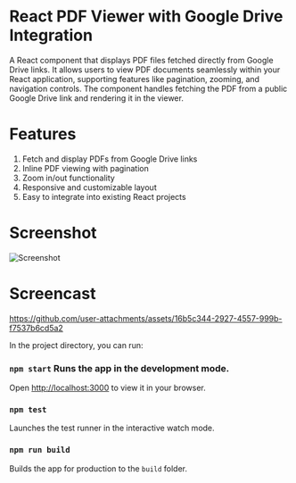 # React PDF Viewer with Google Drive Integration

A React component that displays PDF files fetched directly from Google Drive links. It allows users to view PDF documents seamlessly within your React application, supporting features like pagination, zooming, and navigation controls. The component handles fetching the PDF from a public Google Drive link and rendering it in the viewer.

# Features
1. Fetch and display PDFs from Google Drive links
2. Inline PDF viewing with pagination
3. Zoom in/out functionality
4. Responsive and customizable layout
5. Easy to integrate into existing React projects

# Screenshot
![Screenshot](https://github.com/user-attachments/assets/cb7f4869-de4c-4e93-abe9-19a8a2e7f68b)

# Screencast
https://github.com/user-attachments/assets/16b5c344-2927-4557-999b-f7537b6cd5a2

In the project directory, you can run:
### `npm start` Runs the app in the development mode.
Open [http://localhost:3000](http://localhost:3000) to view it in your browser.

### `npm test`
Launches the test runner in the interactive watch mode.

### `npm run build`
Builds the app for production to the `build` folder.
